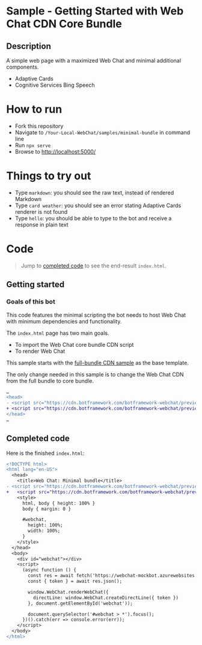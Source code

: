 # Sample -  Getting Started with Web Chat CDN Core Bundle

## Description
A simple web page with a maximized Web Chat and minimal additional components.


- Adaptive Cards
- Cognitive Services Bing Speech

# How to run

- Fork this repository
- Navigate to `/Your-Local-WebChat/samples/minimal-bundle` in command line
- Run `npx serve`
- Browse to [http://localhost:5000/](http://localhost:5000/)

# Things to try out

- Type `markdown`: you should see the raw text, instead of rendered Markdown
- Type `card weather`: you should see an error stating Adaptive Cards renderer is not found
- Type `hello`: you should be able to type to the bot and receive a response in plain text

# Code
> Jump to [completed code](#completed-code) to see the end-result `index.html`.

## Getting started
### Goals of this bot

This code features the minimal scripting the bot needs to host Web Chat with minimum dependencies and functionality. 

The `index.html` page has two main goals.
- To import the Web Chat core bundle CDN script
- To render Web Chat 

 This sample starts with the [full-bundle CDN sample](./../full-bundle/README.md) as the base template.

 The only change needed in this sample is to change the Web Chat CDN from the full bundle to core bundle.


<!-- TODO: [P0] Change CDN urls across ALL samples to reflect updated, non-preview CDN. -->


 ```diff
 …
<head>
- <script src="https://cdn.botframework.com/botframework-webchat/preview/botchat.js"></script>
+ <script src="https://cdn.botframework.com/botframework-webchat/preview/botchat-core.js"></script>
</head> 
…
```

## Completed code 
Here is the finished `index.html`:

```diff
<!DOCTYPE html>
<html lang="en-US">
  <head>
    <title>Web Chat: Minimal bundle</title>
- <script src="https://cdn.botframework.com/botframework-webchat/preview/botchat.js"></script>
+   <script src="https://cdn.botframework.com/botframework-webchat/preview/botchat-core.js"></script>
    <style>
      html, body { height: 100% }
      body { margin: 0 }

      #webchat,
        height: 100%;
        width: 100%;
      }
    </style>
  </head>
  <body>
    <div id="webchat"></div>
    <script>
      (async function () {
        const res = await fetch('https://webchat-mockbot.azurewebsites.net/directline/token', { method: 'POST' });
        const { token } = await res.json();

        window.WebChat.renderWebChat({
          directLine: window.WebChat.createDirectLine({ token })
        }, document.getElementById('webchat'));

        document.querySelector('#webchat > *').focus();
      })().catch(err => console.error(err));
    </script>
  </body>
</html>
```